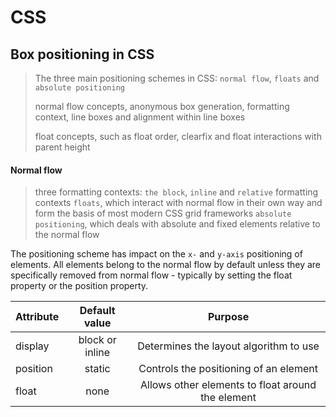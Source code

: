 # CSS

## Box positioning in CSS
   >The three main positioning schemes in CSS: `normal flow`, `floats` and `absolute positioning`
   >
   > normal flow concepts, anonymous box generation, formatting context, line boxes and alignment within line boxes
   >
   > float concepts, such as float order, clearfix and float interactions with parent height
   
 #### Normal flow
   > three formatting contexts: `the block`, `inline` and `relative` formatting contexts
   > `floats`, which interact with normal flow in their own way and form the basis of most modern CSS grid frameworks
   > `absolute positioning`, which deals with absolute and fixed elements relative to the normal flow
   
   The positioning scheme has impact on the `x-` and `y-axis` positioning of elements. All elements belong to the normal flow by default unless they are specifically removed from normal flow - typically by setting the float property or the position property.
   
   | **Attribute** 	| **Default value** 	| **Purpose**                                         |
   |-----------------|:------------------:|:---------------------------------------------------:|
   | display 	      | block or inline    | Determines the layout algorithm to use              |
   | position 	      | static 	         | Controls the positioning of an element              |
   | float 	         | none 	            | Allows other elements to float around the element   |

